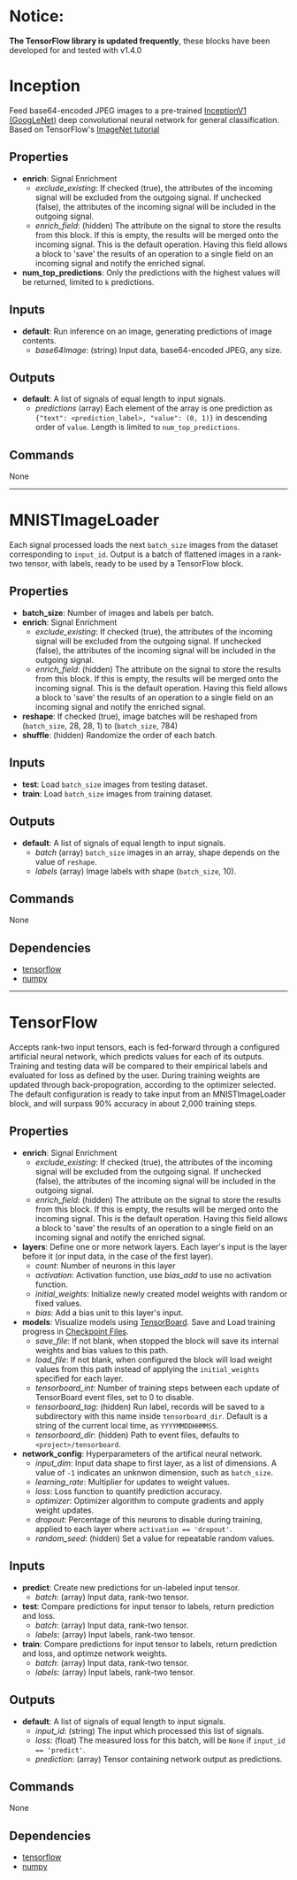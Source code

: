Notice:
==========
**The TensorFlow library is updated frequently**, these blocks have been developed for and tested with v1.4.0

Inception
=========
Feed base64-encoded JPEG images to a pre-trained [InceptionV1 (GoogLeNet)](https://arxiv.org/abs/1409.4842) deep convolutional neural network for general classification. Based on TensorFlow's [ImageNet tutorial](https://github.com/tensorflow/models/tree/master/tutorials/image/imagenet)

Properties
----------
- **enrich**: Signal Enrichment
  - *exclude_existing*: If checked (true), the attributes of the incoming signal will be excluded from the outgoing signal. If unchecked (false), the attributes of the incoming signal will be included in the outgoing signal.
  - *enrich_field*: (hidden) The attribute on the signal to store the results from this block. If this is empty, the results will be merged onto the incoming signal. This is the default operation. Having this field allows a block to 'save' the results of an operation to a single field on an incoming signal and notify the enriched signal.
- **num_top_predictions**: Only the predictions with the highest values will be returned, limited to `k` predictions.

Inputs
------
- **default**: Run inference on an image, generating predictions of image contents. 
  - *base64Image*: (string) Input data, base64-encoded JPEG, any size.

Outputs
-------
- **default**: A list of signals of equal length to input signals.
  - *predictions* (array) Each element of the array is one prediction as `{"text": <prediction_label>, "value": (0, 1)}` in descending order of `value`. Length is limited to `num_top_predictions`.

Commands
--------
None

***

MNISTImageLoader
================
Each signal processed loads the next `batch_size` images from the dataset corresponding to `input_id`. Output is a batch of flattened images in a rank-two tensor, with labels, ready to be used by a TensorFlow block.

Properties
----------
- **batch_size**: Number of images and labels per batch.
- **enrich**: Signal Enrichment
  - *exclude_existing*: If checked (true), the attributes of the incoming signal will be excluded from the outgoing signal. If unchecked (false), the attributes of the incoming signal will be included in the outgoing signal.
  - *enrich_field*: (hidden) The attribute on the signal to store the results from this block. If this is empty, the results will be merged onto the incoming signal. This is the default operation. Having this field allows a block to 'save' the results of an operation to a single field on an incoming signal and notify the enriched signal.
- **reshape**: If checked (true), image batches will be reshaped from (`batch_size`, 28, 28, 1) to (`batch_size`, 784)
- **shuffle**: (hidden) Randomize the order of each batch.

Inputs
------
- **test**: Load `batch_size` images from testing dataset.
- **train**: Load `batch_size` images from training dataset.

Outputs
-------
- **default**: A list of signals of equal length to input signals.
  - *batch* (array) `batch_size` images in an array, shape depends on the value of `reshape`.
  - *labels* (array) Image labels with shape (`batch_size`, 10).

Commands
--------
None

Dependencies
------------
* [tensorflow](https://github.com/tensorflow/tensorflow)
* [numpy](https://github.com/numpy/numpy)

***

TensorFlow
==========
Accepts rank-two input tensors, each is fed-forward through a configured artificial neural network, which predicts values for each of its outputs. Training and testing data will be compared to their empirical labels and evaluated for loss as defined by the user. During training weights are updated through back-propogration, according to the optimizer selected. The default configuration is ready to take input from an MNISTImageLoader block, and will surpass 90% accuracy in about 2,000 training steps.

Properties
----------
- **enrich**: Signal Enrichment
  - *exclude_existing*: If checked (true), the attributes of the incoming signal will be excluded from the outgoing signal. If unchecked (false), the attributes of the incoming signal will be included in the outgoing signal.
  - *enrich_field*: (hidden) The attribute on the signal to store the results from this block. If this is empty, the results will be merged onto the incoming signal. This is the default operation. Having this field allows a block to 'save' the results of an operation to a single field on an incoming signal and notify the enriched signal.
- **layers**: Define one or more network layers. Each layer's input is the layer before it (or input data, in the case of the first layer).
  - *count*: Number of neurons in this layer
  - *activation*: Activation function, use *bias_add* to use no activation function.
  - *initial_weights*: Initialize newly created model weights with random or fixed values.
  - *bias*: Add a bias unit to this layer's input.
- **models**: Visualize models using [TensorBoard](https://www.tensorflow.org/get_started/summaries_and_tensorboard#launching_tensorboard). Save and Load training progress in [Checkpoint Files](https://www.tensorflow.org/versions/master/get_started/checkpoints).
  - *save_file*: If not blank, when stopped the block will save its internal weights and bias values to this path.
  - *load_file*: If not blank, when configured the block will load weight values from this path instead of applying the `initial_weights` specified for each layer.
  - *tensorboard_int*: Number of training steps between each update of TensorBoard event files, set to 0 to disable.
  - *tensorboard_tag*: (hidden) Run label, records will be saved to a subdirectory with this name inside `tensorboard_dir`. Default is a string of the current local time, as `YYYYMMDDHHMMSS`.
  - *tensorboard_dir*: (hidden) Path to event files, defaults to `<project>/tensorboard`.
- **network_config**: Hyperparameters of the artifical neural network.
  - *input_dim*: Input data shape to first layer, as a list of dimensions. A value of `-1` indicates an unknwon dimension, such as `batch_size`.
  - *learning_rate*: Multiplier for updates to weight values.
  - *loss*: Loss function to quantify prediction accuracy.
  - *optimizer*: Optimizer algorithm to compute gradients and apply weight updates.
  - *dropout*: Percentage of this neurons to disable during training, applied to each layer where `activation == 'dropout'`.
  - *random_seed*: (hidden) Set a value for repeatable random values.

Inputs
------
- **predict**: Create new predictions for un-labeled input tensor.
  - *batch*: (array) Input data, rank-two tensor.
- **test**: Compare predictions for input tensor to labels, return prediction and loss.
  - *batch*: (array) Input data, rank-two tensor.
  - *labels*: (array) Input labels, rank-two tensor.
- **train**: Compare predictions for input tensor to labels, return prediction and loss, and optimze network weights.
  - *batch*: (array) Input data, rank-two tensor.
  - *labels*: (array) Input labels, rank-two tensor.

Outputs
-------
- **default**: A list of signals of equal length to input signals.
  - *input_id*: (string) The input which processed this list of signals.
  - *loss*: (float) The measured loss for this batch, will be `None` if `input_id == 'predict'`.
  - *prediction*: (array) Tensor containing network output as predictions.

Commands
--------
None

Dependencies
------------
* [tensorflow](https://github.com/tensorflow/tensorflow)
* [numpy](https://github.com/numpy/numpy)

